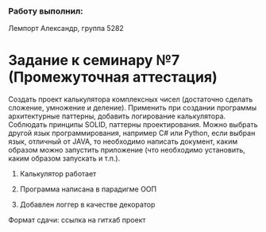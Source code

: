 

### Работу выполнил:
Лемпорт Александр, 
группа 5282

# Задание к семинару №7 (Промежуточная аттестация)

Создать проект калькулятора комплексных чисел (достаточно сделать сложение, умножение и деление).
Применить при создании программы архитектурные паттерны, добавить логирование калькулятора.
Соблюдать принципы SOLID, паттерны проектирования.
Можно выбрать другой язык программирования, например C# или Python, если выбран язык, отличный от JAVA, то необходимо написать документ, каким образом можно запустить приложение (что необходимо установить, каким образом запускать и т.п.).

1. Калькулятор работает

2. Программа написана в парадигме ООП

3. Добавлен логгер в качестве декоратор

Формат сдачи: ссылка на гитхаб проект